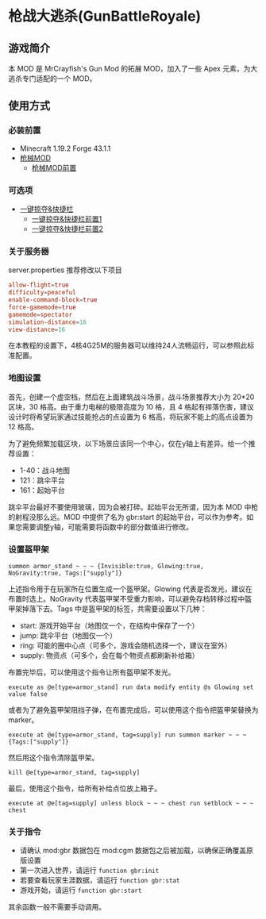 # 枪战大逃杀(GunBattleRoyale)

## 游戏简介

本 MOD 是 MrCrayfish's Gun Mod 的拓展 MOD，加入了一些 Apex 元素，为大逃杀专门适配的一个 MOD。

## 使用方式

### 必装前置

- Minecraft 1.19.2 Forge 43.1.1
- [枪械MOD](https://github.com/MrCrayfish/MrCrayfishGunMod)
    - [枪械MOD前置](https://github.com/MrCrayfish/Framework)

### 可选项

- [一键掠夺&快捷栏](https://github.com/blackd/Inventory-Profiles)
    - [一键掠夺&快捷栏前置1](https://github.com/thedarkcolour/KotlinForForge)
    - [一键掠夺&快捷栏前置2](https://github.com/blackd/libIPN)

### 关于服务器

server.properties 推荐修改以下项目

```conf
allow-flight=true
difficulty=peaceful
enable-command-block=true
force-gamemode=true
gamemode=spectator
simulation-distance=16
view-distance=16
```

在本教程的设置下，4核4G25M的服务器可以维持24人流畅运行，可以参照此标准配置。

### 地图设置

首先，创建一个虚空档，然后在上面建筑战斗场景，战斗场景推荐大小为 20*20 区块，30 格高。由于重力电梯的极限高度为 10 格，且 4 格起有摔落伤害，建议设计时将希望玩家通过技能抢占的点设置为 6 格高，将玩家不能上的高点设置为 12 格高。

为了避免频繁加载区块，以下场景应该同一个中心，仅在y轴上有差异。给一个推荐设置：

- 1-40：战斗地图
- 121：跳伞平台
- 161：起始平台

跳伞平台最好不要使用玻璃，因为会被打碎。起始平台无所谓，因为本 MOD 中枪的射程没那么远。MOD 中提供了名为 gbr:start 的起始平台，可以作为参考。如果您需要调整y轴，可能需要将函数中的部分数值进行修改。

### 设置盔甲架

```mcfunction
summon armor_stand ~ ~ ~ {Invisible:true, Glowing:true, NoGravity:true, Tags:["supply"]}
```

上述指令用于在玩家所在位置生成一个盔甲架。Glowing 代表是否发光，建议在布置时选上。NoGravity 代表盔甲架不受重力影响，可以避免存档转移过程中盔甲架掉落下去。Tags 中是盔甲架的标签，共需要设置以下几种：

- start: 游戏开始平台（地图仅一个，在结构中保存了一个）
- jump: 跳伞平台（地图仅一个）
- ring: 可能的圈中心点（可多个，游戏会随机选择一个，建议在室外）
- supply: 物资点（可多个，会在每个物资点都刷新补给箱）

布置完毕后，可以使用这个指令让所有盔甲架不发光。

```mcfunction
execute as @e[type=armor_stand] run data modify entity @s Glowing set value false
```

或者为了避免盔甲架阻挡子弹，在布置完成后，可以使用这个指令把盔甲架替换为 marker。

```mcfunction
execute at @e[type=armor_stand, tag=supply] run summon marker ~ ~ ~ {Tags:["supply"]}
```

然后用这个指令清除盔甲架。

```mcfunction
kill @e[type=armor_stand, tag=supply]
```

最后，使用这个指令，给所有补给点位放上箱子。

```mcfunction
execute at @e[tag=supply] unless block ~ ~ ~ chest run setblock ~ ~ ~ chest
```

### 关于指令

- 请确认 mod:gbr 数据包在 mod:cgm 数据包之后被加载，以确保正确覆盖原版设置
- 第一次进入世界，请运行 `function gbr:init`
- 若要查看玩家生涯数据，请运行 `function gbr:stat`
- 游戏开始，请运行 `function gbr:start`

其余函数一般不需要手动调用。